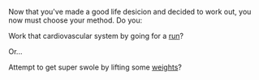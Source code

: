 Now that you've made a good life desicion and decided to work out, you now must
choose your method. Do you:

Work that cardiovascular system by going for a [run](/run/run.md)?

Or...

Attempt to get super swole by lifting some [weights](/weights/weights.md)?